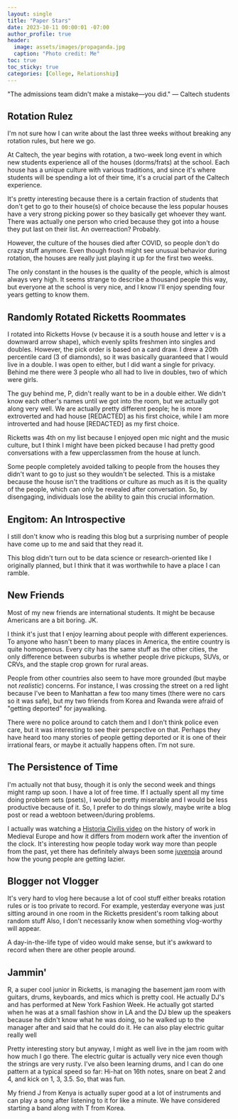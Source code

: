 ```yaml
---
layout: single
title: "Paper Stars"
date: 2023-10-11 00:00:01 -07:00
author_profile: true
header: 
  image: assets/images/propaganda.jpg
  caption: "Photo credit: Me" 
toc: true
toc_sticky: true
categories: [College, Relationship]
---
```


"The admissions team didn't make a mistake—you did." — Caltech students

## Rotation Rulez
I'm not sure how I can write about the last three weeks without breaking any rotation rules, but here we go. 

At Caltech, the year begins with rotation, a two-week long event in which new students experience all of the houses (dorms/frats) at the school. Each house has a unique culture with various traditions, and since it's where students will be spending a lot of their time, it's a crucial part of the Caltech experience.

It's pretty interesting because there is a certain fraction of students that don't get to go to their house(s) of choice because the less popular houses have a very strong picking power so they basically get whoever they want. There was actually one person who cried because they got into a house they put last on their list. An overreaction? Probably.

However, the culture of the houses died after COVID, so people don't do crazy stuff anymore. Even though frosh might see unusual behavior during rotation, the houses are really just playing it up for the first two weeks. 

The only constant in the houses is the quality of the people, which is almost always very high. It seems strange to describe a thousand people this way, but everyone at the school is very nice, and I know I'll enjoy spending four years getting to know them. 

## Randomly Rotated Ricketts Roommates
I rotated into Ricketts Hovse (v because it is a south house and letter v is a downward arrow shape), which evenly splits freshmen into singles and doubles. However, the pick order is based on a card draw. I drew a 20th percentile card (3 of diamonds), so it was basically guaranteed that I would live in a double. I was open to either, but I did want a single for privacy. Behind me there were 3 people who all had to live in doubles, two of which were girls. 

The guy behind me, P, didn't really want to be in a double either. We didn't know each other's names until we got into the room, but we actually got along very well. We are actually pretty different people; he is more extroverted and had house \[REDACTED\] as his first choice, while I am more introverted and had house \[REDACTED\] as my first choice. 

Ricketts was 4th on my list because I enjoyed open mic night and the music culture, but I think I might have been picked because I had pretty good conversations with a few upperclassmen from the house at lunch. 

Some people completely avoided talking to people from the houses they didn't want to go to just so they wouldn't be selected. This is a mistake because the house isn't the traditions or culture as much as it is the quality of the people, which can only be revealed after conversation. So, by disengaging, individuals lose the ability to gain this crucial information.

## Engitom: An Introspective
I still don't know who is reading this blog but a surprising number of people have come up to me and said that they read it. 

This blog didn't turn out to be data science or research-oriented like I originally planned, but I think that it was worthwhile to have a place I can ramble. 

## New Friends
Most of my new friends are international students. It might be because Americans are a bit boring. JK. 

I think it's just that I enjoy learning about people with different experiences. To anyone who hasn't been to many places in America, the entire country is quite homogenous. Every city has the same stuff as the other cities, the only difference between suburbs is whether people drive pickups, SUVs, or CRVs, and the staple crop grown for rural areas. 

People from other countries also seem to have more grounded (but maybe not *realistic*) concerns. For instance, I was crossing the street on a red light because I've been to Manhattan a few too many times (there were no cars so it was safe), but my two friends from Korea and Rwanda were afraid of "getting deported" for jaywalking. 

There were no police around to catch them and I don't think police even care, but it was interesting to see their perspective on that. Perhaps they have heard too many stories of people getting deported or it is one of their irrational fears, or maybe it actually happens often. I'm not sure. 

## The Persistence of Time
I'm actually not that busy, though it is only the second week and things might ramp up soon. I have a lot of free time. If I actually spent all my time doing problem sets (psets), I would be pretty miserable and I would be less productive because of it. So, I prefer to do things slowly, maybe write a blog post or read a webtoon between/during problems.

I actually was watching a [Historia Civilis video](https://www.youtube.com/watch?v=hvk_XylEmLo) on the history of work in Medieval Europe and how it differs from modern work after the invention of the clock. It's interesting how people today work way more than people from the past, yet there has definitely always been some [juvenoia](https://youtu.be/LD0x7ho_IYc?si=uZ5i5r3ech7laug6) around how the young people are getting lazier. 

## Blogger not Vlogger
It's very hard to vlog here because a lot of cool stuff either breaks rotation rules or is too private to record. For example, yesterday everyone was just sitting around in one room in the Ricketts president's room talking about random stuff Also, I don't necessarily know when something vlog-worthy will appear. 

A day-in-the-life type of video would make sense, but it's awkward to record when there are other people around. 

## Jammin'
R, a super cool junior in Ricketts, is managing the basement jam room with guitars, drums, keyboards, and mics which is pretty cool. He actually DJ's and has performed at New York Fashion Week. He actually got started when he was at a small fashion show in LA and the DJ blew up the speakers because he didn't know what he was doing, so he walked up to the manager after and said that he could do it. He can also play electric guitar really well

Pretty interesting story but anyway, I might as well live in the jam room with how much I go there. The electric guitar is actually very nice even though the strings are very rusty. I've also been learning drums, and I can do one pattern at a typical speed so far: Hi-hat on 16th notes, snare on beat 2 and 4, and kick on 1, 3, 3.5. So, that was fun. 

My friend J from Kenya is actually super good at a lot of instruments and can play a song after listening to it for like a minute. We have considered starting a band along with T from Korea. 